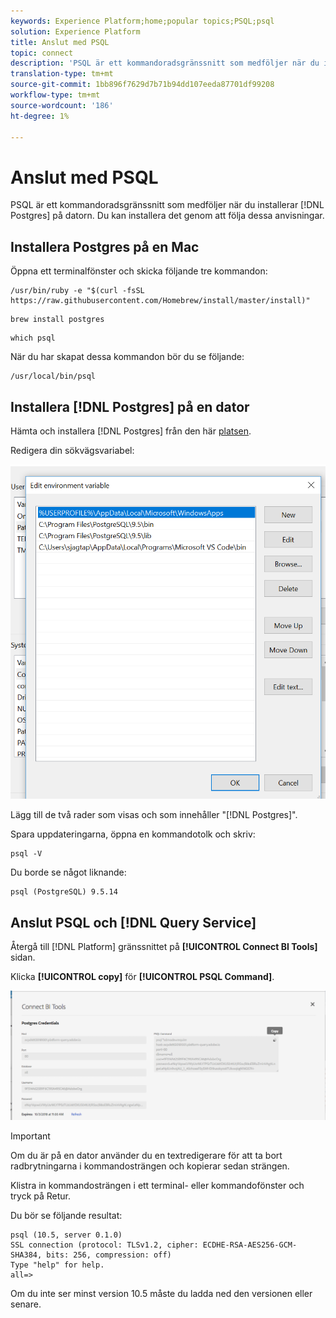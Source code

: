 ```yaml
---
keywords: Experience Platform;home;popular topics;PSQL;psql
solution: Experience Platform
title: Anslut med PSQL
topic: connect
description: 'PSQL är ett kommandoradsgränssnitt som medföljer när du installerar Postgres på datorn. Du kan installera det genom att följa dessa anvisningar. '
translation-type: tm+mt
source-git-commit: 1bb896f7629d7b71b94dd107eeda87701df99208
workflow-type: tm+mt
source-wordcount: '186'
ht-degree: 1%

---
```



# Anslut med PSQL

PSQL är ett kommandoradsgränssnitt som medföljer när du installerar [!DNL Postgres] på datorn. Du kan installera det genom att följa dessa anvisningar.

## Installera Postgres på en Mac

Öppna ett terminalfönster och skicka följande tre kommandon:

```shell
/usr/bin/ruby -e "$(curl -fsSL https://raw.githubusercontent.com/Homebrew/install/master/install)"
```

```shell
brew install postgres
```

```shell
which psql
```

När du har skapat dessa kommandon bör du se följande:

```shell
/usr/local/bin/psql
```

## Installera [!DNL Postgres] på en dator

Hämta och installera [!DNL Postgres] från den här [platsen](https://www.postgresql.org/download/windows/).

Redigera din sökvägsvariabel:

![Bild](../images/clients/psql/path.png)

Lägg till de två rader som visas och som innehåller &quot;[!DNL Postgres]&quot;.

Spara uppdateringarna, öppna en kommandotolk och skriv:

```shell
psql -V
```

Du borde se något liknande:

```shell
psql (PostgreSQL) 9.5.14
```

## Anslut PSQL och [!DNL Query Service]

Återgå till [!DNL Platform] gränssnittet på **[!UICONTROL Connect BI Tools]** sidan.

Klicka **[!UICONTROL copy]** för **[!UICONTROL PSQL Command]**.

![Bild](../images/clients/psql/connect-bi.png)

>[!IMPORTANT]
>
>Om du är på en dator använder du en textredigerare för att ta bort radbrytningarna i kommandosträngen och kopierar sedan strängen.

Klistra in kommandosträngen i ett terminal- eller kommandofönster och tryck på Retur.

Du bör se följande resultat:

```shell
psql (10.5, server 0.1.0)
SSL connection (protocol: TLSv1.2, cipher: ECDHE-RSA-AES256-GCM-SHA384, bits: 256, compression: off)
Type "help" for help.
all=>
```

Om du inte ser minst version 10.5 måste du ladda ned den versionen eller senare.